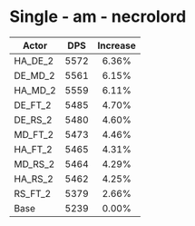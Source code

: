 # Single - am - necrolord
| Actor | DPS | Increase |
|---|:---:|:---:|
|HA_DE_2|5572|6.36%|
|DE_MD_2|5561|6.15%|
|HA_MD_2|5559|6.11%|
|DE_FT_2|5485|4.70%|
|DE_RS_2|5480|4.60%|
|MD_FT_2|5473|4.46%|
|HA_FT_2|5465|4.31%|
|MD_RS_2|5464|4.29%|
|HA_RS_2|5462|4.25%|
|RS_FT_2|5379|2.66%|
|Base|5239|0.00%|
